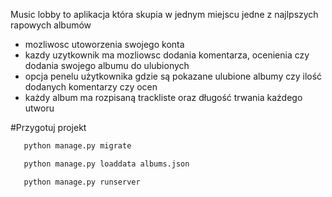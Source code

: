 Music lobby to aplikacja która skupia w jednym miejscu jedne z najlpszych rapowych albumów 

- mozliwosc utoworzenia swojego konta
- kazdy uzytkownik ma mozliowsc dodania komentarza, ocenienia czy dodania swojego albumu do ulubionych
- opcja penelu użytkownika gdzie są pokazane ulubione albumy czy ilość dodanych komentarzy czy ocen
- każdy album ma rozpisaną trackliste oraz długość trwania każdego utworu

 #Przygotuj projekt 
``` bash
   python manage.py migrate
``` 

``` bash
   python manage.py loaddata albums.json
``` 

``` bash
   python manage.py runserver
``` 

